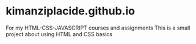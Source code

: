 # kimanziplacide.github.io
For my HTML-CSS-JAVASCRIPT courses and assignments
This is a small project about using HTML and CSS basics

